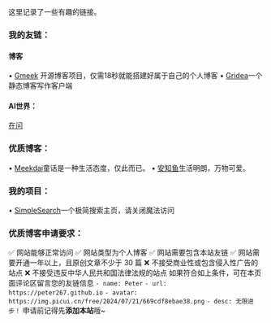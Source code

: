 这里记录了一些有趣的链接。
### 我的友链：
#### 博客
• [Gmeek](https://github.com/Meekdai/Gmeek "Gmeek") 开源博客项目，仅需18秒就能搭建好属于自己的个人博客
• [Gridea](https://open.gridea.dev/)一个静态博客写作客户端
#### AI世界：
[在问](https://www.zaiwen.top/)
### 优质博客：
• [Meekdai](https://blog.meekdai.com/)童话是一种生活态度，仅此而已。
• [安知鱼](https://blog.anheyu.com/)生活明朗，万物可爱。
### 我的项目：
• [SimpleSearch](https://simplesearch.rth10.com)一个极简搜索主页，请关闭魔法访问
### 优质博客申请要求：
✅ 网站能够正常访问
✅ 网站类型为个人博客
✅ 网站需要包含本站友链
✅ 网站需要开通一年以上，且原创文章不少于 30 篇
❌ 不接受商业性或包含侵入性广告的站点
❌ 不接受违反中华人民共和国法律法规的站点
如果符合如上条件，可在本页面评论区留言您的友链信息
`- name: Peter`
`- url: https://peter267.github.io`
`- avatar: https://img.picui.cn/free/2024/07/21/669cdf8ebae38.png`
`- desc: 无限进步！`
申请前记得先**添加本站**哦~